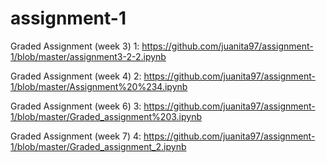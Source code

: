 # assignment-1

Graded Assignment (week 3) 1: https://github.com/juanita97/assignment-1/blob/master/assignment3-2-2.ipynb

Graded Assignment (week 4) 2: https://github.com/juanita97/assignment-1/blob/master/Assignment%20%234.ipynb

Graded Assignment (week 6) 3: https://github.com/juanita97/assignment-1/blob/master/Graded_assignment%203.ipynb

Graded Assignment (week 7) 4: https://github.com/juanita97/assignment-1/blob/master/Graded_assignment_2.ipynb

